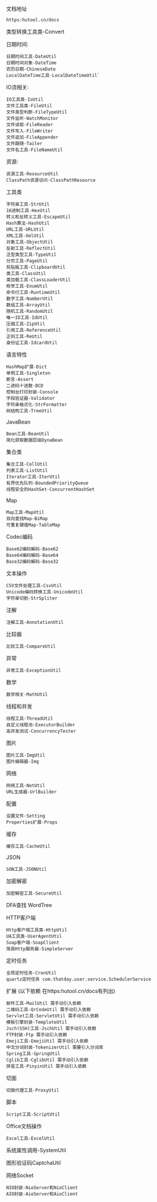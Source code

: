 文档地址
    
    https:hutool.cn/docs

类型转换工具类-Convert

日期时间:

    日期时间工具-DateUtil
    日期时间对象-DateTime
    农历日期-ChineseDate
    LocalDateTime工具-LocalDateTimeUtil`

IO流相关:
  
    IO工具类-IoUtil
    文件工具类-FileUtil
    文件类型判断-FileTypeUtil
    文件监听-WatchMonitor
    文件读取-FileReader
    文件写入-FileWriter
    文件追加-FileAppender
    文件跟随-Tailer
    文件名工具-FileNameUtil

资源:
        
    资源工具-ResourceUtil
    ClassPath资源访问-ClassPathResource

工具类
        
    字符串工具-StrUtil
    16进制工具-HexUtil
    转义和反转义工具-EscapeUtil
    Hash算法-HashUtil
    URL工具-URLUtil
    XML工具-XmlUtil
    对象工具-ObjectUtil
    反射工具-ReflectUtil
    泛型类型工具-TypeUtil
    分页工具-PageUtil
    剪贴板工具-ClipboardUtil
    类工具-ClassUtil
    类加载工具-ClassLoaderUtil
    枚举工具-EnumUtil
    命令行工具-RuntimeUtil
    数字工具-NumberUtil
    数组工具-ArrayUtil
    随机工具-RandomUtil
    唯一ID工具-IdUtil
    压缩工具-ZipUtil
    引用工具-ReferenceUtil
    正则工具-ReUtil
    身份证工具-IdcardUtil

语言特性

    HashMap扩展-Dict
    单例工具-Singleton
    断言-Assert
    二进码十进数-BCD
    控制台打印封装-Console
    字段验证器-Validator
    字符串格式化-StrFormatter
    树结构工具-TreeUtil

JavaBean
    
    Bean工具-BeanUtil
    简化获取数据层级DynaBean

集合类

    集合工具-CollUtil
    列表工具-ListUtil
    Iterator工具-IterUtil
    有界优先队列-BoundedPriorityQueue
    线程安全的HashSet-ConcurrentHashSet

Map
        
    Map工具-MapUtil
    双向查找Map-BiMap
    可重复键值Map-TableMap

Codec编码
        
    Base62编码解码-Base62
    Base64编码解码-Base64
    Base32编码解码-Base32

文本操作
        
    CSV文件处理工具-CsvUtil
    Unicode编码转换工具-UnicodeUtil
    字符串切割-StrSpliter
    
注解
        
    注解工具-AnnotationUtil

比较器
    
    比较工具-CompareUtil

异常
   
    异常工具-ExceptionUtil

数学
   
    数学相关-MathUtil

线程和并发
    
    线程工具-ThreadUtil
    自定义线程池-ExecutorBuilder
    高并发测试-ConcurrencyTester

图片
    
    图片工具-ImgUtil
    图片编辑器-Img

网络
    
    网络工具-NetUtil
    URL生成器-UrlBuilder

配置
    
    设置文件-Setting
    Properties扩展-Props

缓存
    
    缓存工具-CacheUtil

JSON
    
    SON工具-JSONUtil

加密解密
    
    加密解密工具-SecureUtil

DFA查找 WordTree

HTTP客户端
        
    Http客户端工具类-HttpUtil
    UA工具类-UserAgentUtil
    Soap客户端-SoapClient
    简易Http服务器-SimpleServer

定时任务
    
    全局定时任务-CronUtil
    quartz定时任务 com.thatday.user.service.SchedulerService

扩展 (以下依赖 在https:hutool.cn/docs有列出)
    
    邮件工具-MailUtil 需手动引入依赖
    二维码工具-QrCodeUtil 需手动引入依赖
    Servlet工具-ServletUtil 需手动引入依赖
    模板引擎封装-TemplateUtil
    Jsch(SSH)工具-JschUtil 需手动引入依赖
    FTP封装-Ftp 需手动引入依赖
    Emoji工具-EmojiUtil 需手动引入依赖
    中文分词封装-TokenizerUtil 需要引入分词库
    Spring工具-SpringUtil
    Cglib工具-CglibUtil 需手动引入依赖
    拼音工具-PinyinUtil 需手动引入依赖

切面
   
    切面代理工具-ProxyUtil

脚本
    
    Script工具-ScriptUtil

Office文档操作
    
    Excel工具-ExcelUtil

系统属性调用-SystemUtil

图形验证码CaptchaUtil

网络Socket
    
    NIO封装-NioServer和NioClient
    AIO封装-AioServer和AioClient
